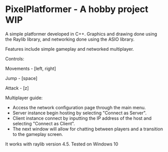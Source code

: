 # PixelPlatformer - A hobby project WIP

A simple platformer developed in C++. Graphics and drawing done using the Raylib library, and networking done using the ASIO library. 

Features include simple gameplay and networked multiplayer.

Controls: 

Movements - [left, right]

Jump - [space]

Attack - [z]

Multiplayer guide:
 - Access the network configuration page through the main menu.
 - Server instance begin hosting by selecting "Connect as Server".
 - Client instance connect by inputting the IP address of the host and selecting "Connect as Client".
 - The next window will allow for chatting between players and a transition to the gameplay screen.

It works with raylib version 4.5.
Tested on Windows 10

<br>
<br>


